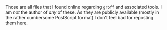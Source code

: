 Those are all files that I found online regarding `groff` and associated tools.
I am *not* the author of *any* of these. As they are publicly available (mostly 
in the rather cumbersome PostScript format) I don't feel bad for reposting them here.
